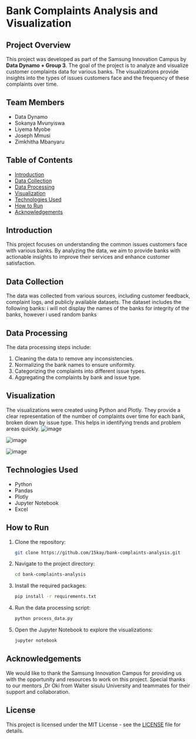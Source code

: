 # Bank Complaints Analysis and Visualization

## Project Overview

This project was developed as part of the Samsung Innovation Campus by **Data Dynamo + Group 3**. The goal of the project is to analyze and visualize customer complaints data for various banks. The visualizations provide insights into the types of issues customers face and the frequency of these complaints over time.

## Team Members

- Data Dynamo
- Sokanya Mvunyiswa
- Liyema Myobe
- Joseph Mmusi
- Zimkhitha Mbanyaru

## Table of Contents

- [Introduction](#introduction)
- [Data Collection](#data-collection)
- [Data Processing](#data-processing)
- [Visualization](#visualization)
- [Technologies Used](#technologies-used)
- [How to Run](#how-to-run)
- [Acknowledgements](#acknowledgements)

## Introduction

This project focuses on understanding the common issues customers face with various banks. By analyzing the data, we aim to provide banks with actionable insights to improve their services and enhance customer satisfaction.

## Data Collection

The data was collected from various sources, including customer feedback, complaint logs, and publicly available datasets. The dataset includes the following banks:
i will not display the names of the banks for integrity of the banks, however i used random banks

## Data Processing

The data processing steps include:
1. Cleaning the data to remove any inconsistencies.
2. Normalizing the bank names to ensure uniformity.
3. Categorizing the complaints into different issue types.
4. Aggregating the complaints by bank and issue type.

## Visualization

The visualizations were created using Python and Plotly. They provide a clear representation of the number of complaints over time for each bank, broken down by issue type. This helps in identifying trends and problem areas quickly.
![image](https://github.com/user-attachments/assets/cb7917fd-c4cc-4742-88b8-7d2e28c19f70)

![image](https://github.com/user-attachments/assets/ed32ee09-67b8-458d-b3da-ab7f0a39b055)

![image](https://github.com/user-attachments/assets/f8368ebc-c6bc-47d0-9395-7b1c96f972e8)


## Technologies Used

- Python
- Pandas
- Plotly
- Jupyter Notebook
- Excel

## How to Run

1. Clone the repository:
    ```sh
    git clone https://github.com/15kay/bank-complaints-analysis.git
    ```
2. Navigate to the project directory:
    ```sh
    cd bank-complaints-analysis
    ```
3. Install the required packages:
    ```sh
    pip install -r requirements.txt
    ```
4. Run the data processing script:
    ```sh
    python process_data.py
    ```
5. Open the Jupyter Notebook to explore the visualizations:
    ```sh
    jupyter notebook
    ```

## Acknowledgements

We would like to thank the Samsung Innovation Campus for providing us with the opportunity and resources to work on this project. Special thanks to our mentors ,Dr Oki from Walter sisulu University and teammates for their support and collaboration.

## License

This project is licensed under the MIT License - see the [LICENSE](LICENSE) file for details.
